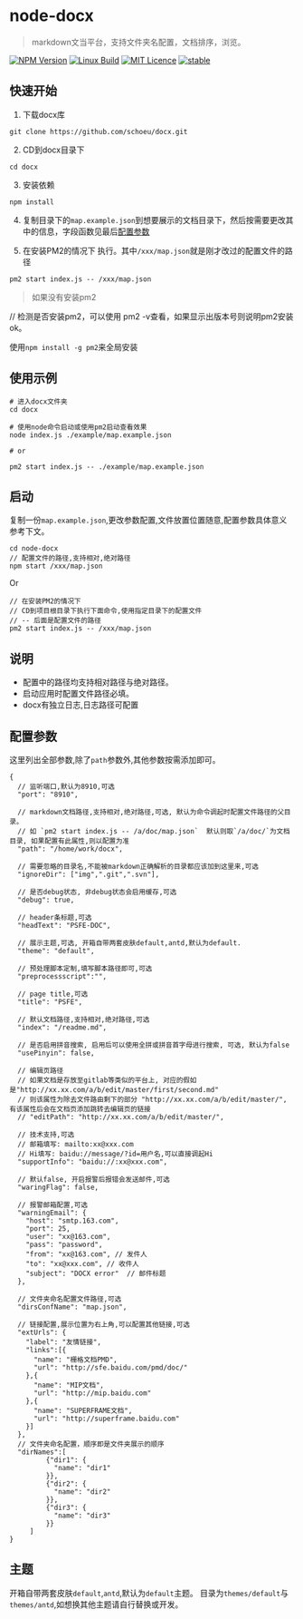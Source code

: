 # node-docx

> markdown文当平台，支持文件夹名配置，文档排序，浏览。

[![NPM Version](https://img.shields.io/npm/v/docx.svg)](https://npmjs.org/package/node-docx)
[![Linux Build](https://img.shields.io/travis/schoeu/docx/master.svg?label=linux)](https://travis-ci.org/schoeu/docx)
[![MIT Licence](https://badges.frapsoft.com/os/mit/mit.svg?v=103)](https://opensource.org/licenses/mit-license.php)
[![stable](http://badges.github.io/stability-badges/dist/stable.svg)](http://github.com/badges/stability-badges)

## 快速开始

1. 下载docx库
```
git clone https://github.com/schoeu/docx.git
```

2. CD到docx目录下
```
cd docx
```

3. 安装依赖
```
npm install
```

4. 复制目录下的`map.example.json`到想要展示的文档目录下，然后按需要更改其中的信息，字段函数见最后[配置参数](#配置参数)

5. 在安装PM2的情况下 执行。其中`/xxx/map.json`就是刚才改过的配置文件的路径

```
pm2 start index.js -- /xxx/map.json
```


> 如果没有安装pm2

// 检测是否安装pm2，可以使用 pm2 -v查看，如果显示出版本号则说明pm2安装ok。

使用`npm install -g pm2`来全局安装


## 使用示例

```
# 进入docx文件夹
cd docx

# 使用node命令启动或使用pm2启动查看效果
node index.js ./example/map.example.json

# or

pm2 start index.js -- ./example/map.example.json

```


## 启动

复制一份`map.example.json`,更改参数配置,文件放置位置随意,配置参数具体意义参考下文。

```
cd node-docx
// 配置文件的路径,支持相对,绝对路径
npm start /xxx/map.json
```

Or

```
// 在安装PM2的情况下 
// CD到项目根目录下执行下面命令,使用指定目录下的配置文件
// -- 后面是配置文件的路径
pm2 start index.js -- /xxx/map.json
```

## 说明

* 配置中的路径均支持相对路径与绝对路径。
* 启动应用时配置文件路径必填。
* docx有独立日志,日志路径可配置

## 配置参数

这里列出全部参数,除了`path`参数外,其他参数按需添加即可。

```
{
  // 监听端口,默认为8910,可选
  "port": "8910",

  // markdown文档路径,支持相对,绝对路径,可选, 默认为命令调起时配置文件路径的父目录。
  // 如 `pm2 start index.js -- /a/doc/map.json`  默认则取`/a/doc/`为文档目录, 如果配置有此属性,则以配置为准
  "path": "/home/work/docx",

  // 需要忽略的目录名,不能被markdown正确解析的目录都应该加到这里来,可选
  "ignoreDir": ["img",".git",".svn"],

  // 是否debug状态, 非debug状态会启用缓存,可选
  "debug": true,

  // header条标题,可选
  "headText": "PSFE-DOC",
  
  // 展示主题,可选, 开箱自带两套皮肤default,antd,默认为default.
  "theme": "default",
  
  // 预处理脚本定制,填写脚本路径即可,可选
  "preprocessscript":"",
    
  // page title,可选
  "title": "PSFE",

  // 默认文档路径,支持相对,绝对路径,可选
  "index": "/readme.md",

  // 是否启用拼音搜索, 启用后可以使用全拼或拼音首字母进行搜索, 可选, 默认为false
  "usePinyin": false,

  // 编辑页路径
  // 如果文档是存放至gitlab等类似的平台上, 对应的假如是"http://xx.xx.com/a/b/edit/master/first/second.md"
  // 则该属性为除去文件路由剩下的部分 "http://xx.xx.com/a/b/edit/master/", 有该属性后会在文档页添加跳转去编辑页的链接
  // "editPath": "http://xx.xx.com/a/b/edit/master/",

  // 技术支持,可选
  // 邮箱填写: mailto:xx@xxx.com
  // Hi填写: baidu://message/?id=用户名,可以直接调起Hi
  "supportInfo": "baidu://:xx@xxx.com",

  // 默认false, 开启报警后报错会发送邮件,可选
  "waringFlag": false,

  // 报警邮箱配置,可选
  "warningEmail": {
    "host": "smtp.163.com",
    "port": 25,
    "user": "xx@163.com",
    "pass": "password",
    "from": "xx@163.com", // 发件人
    "to": "xx@xxx.com", // 收件人
    "subject": "DOCX error"  // 邮件标题
  },
  
  // 文件夹命名配置文件路径,可选
  "dirsConfName": "map.json",

  // 链接配置,展示位置为右上角,可以配置其他链接,可选
  "extUrls": {
    "label": "友情链接",
    "links":[{
      "name": "栅格文档PMD",
      "url": "http://sfe.baidu.com/pmd/doc/"
    },{
      "name": "MIP文档",
      "url": "http://mip.baidu.com"
    },{
      "name": "SUPERFRAME文档",
      "url": "http://superframe.baidu.com"
    }]
  },
  // 文件夹命名配置，顺序即是文件夹展示的顺序
  "dirNames":[
         {"dir1": {
           "name": "dir1"
         }},
         {"dir2": {
           "name": "dir2"
         }},
         {"dir3": {
           "name": "dir3"
         }}
     ]
}

```

## 主题

开箱自带两套皮肤`default`,`antd`,默认为`default`主题。
目录为`themes/default`与`themes/antd`,如想换其他主题请自行替换或开发。
